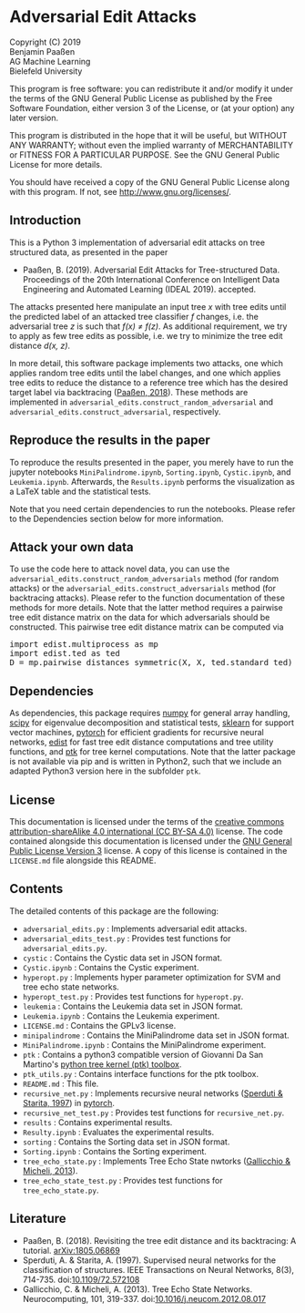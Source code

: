 # Adversarial Edit Attacks

Copyright (C) 2019  
Benjamin Paaßen  
AG Machine Learning  
Bielefeld University

This program is free software: you can redistribute it and/or modify
it under the terms of the GNU General Public License as published by
the Free Software Foundation, either version 3 of the License, or
(at your option) any later version.

This program is distributed in the hope that it will be useful,
but WITHOUT ANY WARRANTY; without even the implied warranty of
MERCHANTABILITY or FITNESS FOR A PARTICULAR PURPOSE. See the
GNU General Public License for more details.

You should have received a copy of the GNU General Public License
along with this program.  If not, see <http://www.gnu.org/licenses/>.

## Introduction

This is a Python 3 implementation of adversarial edit attacks on tree structured
data, as presented in the paper

* Paaßen, B. (2019). Adversarial Edit Attacks for Tree-structured Data.
  Proceedings of the 20th International Conference on Intelligent Data
  Engineering and Automated Learning (IDEAL 2019). accepted.

The attacks presented here manipulate an input tree _x_ with tree edits until
the predicted label of an attacked tree classifier _f_ changes, i.e. the
adversarial tree _z_ is such that _f(x) &ne; f(z)_. As additional requirement,
we try to apply as few tree edits as possible, i.e. we try to minimize the
tree edit distance _d(x, z)_.

In more detail, this software package implements two attacks, one which applies
random tree edits until the label changes, and one which applies tree edits
to reduce the distance to a reference tree which has the desired target label
via backtracing ([Paaßen, 2018][1]).
These methods are implemented in `adversarial_edits.construct_random_adversarial`
and `adversarial_edits.construct_adversarial`, respectively.

## Reproduce the results in the paper

To reproduce the results presented in the paper, you merely have to run the
jupyter notebooks `MiniPalindrome.ipynb`, `Sorting.ipynb`, `Cystic.ipynb`,
and `Leukemia.ipynb`. Afterwards, the `Results.ipynb` performs the visualization
as a LaTeX table and the statistical tests.

Note that you need certain dependencies to run the notebooks. Please refer to
the Dependencies section below for more information.

## Attack your own data

To use the code here to attack novel data, you can use the
`adversarial_edits.construct_random_adversarials` method (for random attacks)
or the `adversarial_edits.construct_adversarials` method (for backtracing
attacks). Please refer to the function documentation of these methods for more
details. Note that the latter method requires a pairwise tree edit distance
matrix on the data for which adversarials should be constructed. This pairwise
tree edit distance matrix can be computed via

<pre>
import edist.multiprocess as mp
import edist.ted as ted
D = mp.pairwise_distances_symmetric(X, X, ted.standard_ted)
</pre>

## Dependencies

As dependencies, this package requires [numpy](http://www.numpy.org/) for
general array handling, [scipy](https://scipy.org/) for eigenvalue decomposition
and statistical tests, [sklearn](https://scikit-learn.org/stable/) for
support vector machines, [pytorch](https://pytorch.org/) for efficient gradients
for recursive neural networks, [edist](https://gitlab.ub.uni-bielefeld.de/bpaassen/python-edit-distances)
for fast tree edit distance computations and tree utility functions,
and [ptk][2] for tree kernel computations. Note that the latter package is not
available via pip and is written in Python2, such that we include an adapted
Python3 version here in the subfolder `ptk`.

## License

This documentation is licensed under the terms of the
[creative commons attribution-shareAlike 4.0 international (CC BY-SA 4.0)](https://creativecommons.org/licenses/by-sa/4.0/)
license. The code contained alongside this documentation is licensed under the
[GNU General Public License Version 3](https://www.gnu.org/licenses/gpl-3.0.en.html)
license. A copy of this license is contained in the `LICENSE.md` file alongside
this README.

## Contents

The detailed contents of this package are the following:

* `adversarial_edits.py` : Implements adversarial edit attacks.
* `adversarial_edits_test.py` : Provides test functions for `adversarial_edits.py`.
* `cystic` : Contains the Cystic data set in JSON format.
* `Cystic.ipynb` : Contains the Cystic experiment.
* `hyperopt.py` : Implements hyper parameter optimization for SVM and tree echo
    state networks.
* `hyperopt_test.py` : Provides test functions for `hyperopt.py`.
* `leukemia` : Contains the Leukemia data set in JSON format.
* `Leukemia.ipynb` : Contains the Leukemia experiment.
* `LICENSE.md` : Contains the GPLv3 license.
* `minipalindrome` : Contains the MiniPalindrome data set in JSON format.
* `MiniPalindrome.ipynb` : Contains the MiniPalindrome experiment.
* `ptk` : Contains a python3 compatible version of Giovanni Da San Martino's
          [python tree kernel (ptk) toolbox][2].
* `ptk_utils.py` : Contains interface functions for the ptk toolbox.
* `README.md` : This file.
* `recursive_net.py` : Implements recursive neural networks
    ([Sperduti & Starita, 1997][3]) in [pytorch](https://pytorch.org/).
* `recursive_net_test.py` : Provides test functions for `recursive_net.py`.
* `results` : Contains experimental results.
* `Resulty.ipynb` : Evaluates the experimental results.
* `sorting` : Contains the Sorting data set in JSON format.
* `Sorting.ipynb` : Contains the Sorting experiment.
* `tree_echo_state.py` : Implements Tree Echo State nwtorks
    ([Gallicchio & Micheli, 2013][4]).
* `tree_echo_state_test.py` : Provides test functions for `tree_echo_state.py`.

## Literature

* Paaßen, B. (2018). Revisiting the tree edit distance and its backtracing: A tutorial. [arXiv:1805.06869][1]
* Sperduti, A. & Starita, A. (1997). Supervised neural networks for the classification of structures. IEEE Transactions on Neural Networks, 8(3), 714-735. doi:[10.1109/72.572108][3]
* Gallicchio, C. & Micheli, A. (2013). Tree Echo State Networks. Neurocomputing, 101, 319-337. doi:[10.1016/j.neucom.2012.08.017][4]

[1]: https://arxiv.org/abs/1805.06869 "Paaßen, B. (2018). Revisiting the tree edit distance and its backtracing: A tutorial. arXiv:1805.06869."
[2]: http://www.joedsm.altervista.org/pythontreekernels.htm "Python tree kernels, as provided by Giovanni da san Martino."
[3]: http://doi.org/10.1109/72.572108 "Sperduti, A. & Starita, A. (1997). Supervised neural networks for the classification of structures. IEEE Transactions on Neural Networks, 8(3), 714-735."
[4]: http://doi.org/10.1016/j.neucom.2012.08.017 "Gallicchio, C. & Micheli, A. (2013). Tree Echo State Networks. Neurocomputing, 101, 319-337."

